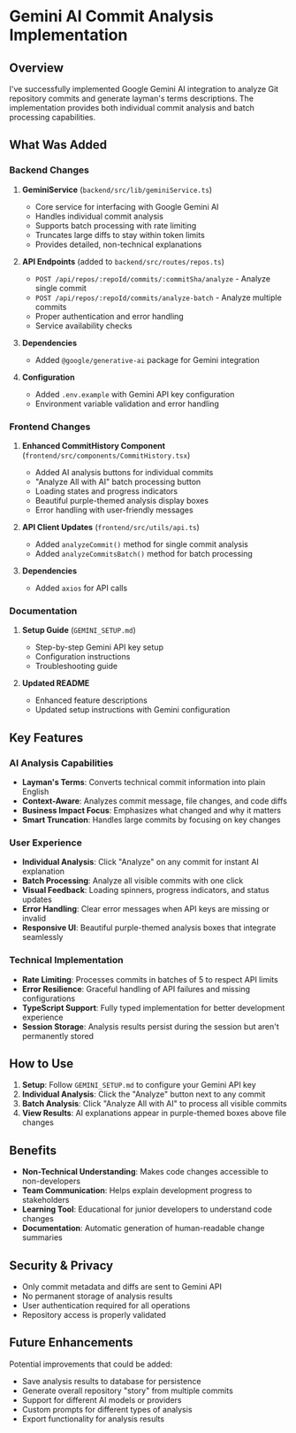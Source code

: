 # Gemini AI Commit Analysis Implementation

## Overview

I've successfully implemented Google Gemini AI integration to analyze Git repository commits and generate layman's terms descriptions. The implementation provides both individual commit analysis and batch processing capabilities.

## What Was Added

### Backend Changes

1. **GeminiService** (`backend/src/lib/geminiService.ts`)
   - Core service for interfacing with Google Gemini AI
   - Handles individual commit analysis
   - Supports batch processing with rate limiting
   - Truncates large diffs to stay within token limits
   - Provides detailed, non-technical explanations

2. **API Endpoints** (added to `backend/src/routes/repos.ts`)
   - `POST /api/repos/:repoId/commits/:commitSha/analyze` - Analyze single commit
   - `POST /api/repos/:repoId/commits/analyze-batch` - Analyze multiple commits
   - Proper authentication and error handling
   - Service availability checks

3. **Dependencies**
   - Added `@google/generative-ai` package for Gemini integration

4. **Configuration**
   - Added `.env.example` with Gemini API key configuration
   - Environment variable validation and error handling

### Frontend Changes

1. **Enhanced CommitHistory Component** (`frontend/src/components/CommitHistory.tsx`)
   - Added AI analysis buttons for individual commits
   - "Analyze All with AI" batch processing button
   - Loading states and progress indicators
   - Beautiful purple-themed analysis display boxes
   - Error handling with user-friendly messages

2. **API Client Updates** (`frontend/src/utils/api.ts`)
   - Added `analyzeCommit()` method for single commit analysis
   - Added `analyzeCommitsBatch()` method for batch processing

3. **Dependencies**
   - Added `axios` for API calls

### Documentation

1. **Setup Guide** (`GEMINI_SETUP.md`)
   - Step-by-step Gemini API key setup
   - Configuration instructions
   - Troubleshooting guide

2. **Updated README** 
   - Enhanced feature descriptions
   - Updated setup instructions with Gemini configuration

## Key Features

### AI Analysis Capabilities
- **Layman's Terms**: Converts technical commit information into plain English
- **Context-Aware**: Analyzes commit message, file changes, and code diffs
- **Business Impact Focus**: Emphasizes what changed and why it matters
- **Smart Truncation**: Handles large commits by focusing on key changes

### User Experience
- **Individual Analysis**: Click "Analyze" on any commit for instant AI explanation
- **Batch Processing**: Analyze all visible commits with one click
- **Visual Feedback**: Loading spinners, progress indicators, and status updates
- **Error Handling**: Clear error messages when API keys are missing or invalid
- **Responsive UI**: Beautiful purple-themed analysis boxes that integrate seamlessly

### Technical Implementation
- **Rate Limiting**: Processes commits in batches of 5 to respect API limits
- **Error Resilience**: Graceful handling of API failures and missing configurations
- **TypeScript Support**: Fully typed implementation for better development experience
- **Session Storage**: Analysis results persist during the session but aren't permanently stored

## How to Use

1. **Setup**: Follow `GEMINI_SETUP.md` to configure your Gemini API key
2. **Individual Analysis**: Click the "Analyze" button next to any commit
3. **Batch Analysis**: Click "Analyze All with AI" to process all visible commits
4. **View Results**: AI explanations appear in purple-themed boxes above file changes

## Benefits

- **Non-Technical Understanding**: Makes code changes accessible to non-developers
- **Team Communication**: Helps explain development progress to stakeholders
- **Learning Tool**: Educational for junior developers to understand code changes
- **Documentation**: Automatic generation of human-readable change summaries

## Security & Privacy

- Only commit metadata and diffs are sent to Gemini API
- No permanent storage of analysis results
- User authentication required for all operations
- Repository access is properly validated

## Future Enhancements

Potential improvements that could be added:
- Save analysis results to database for persistence
- Generate overall repository "story" from multiple commits
- Support for different AI models or providers
- Custom prompts for different types of analysis
- Export functionality for analysis results
